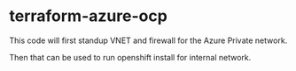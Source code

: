 # terraform-azure-ocp
This code will first standup VNET and firewall for the Azure Private network.

Then that can be used to run openshift install for internal network.


